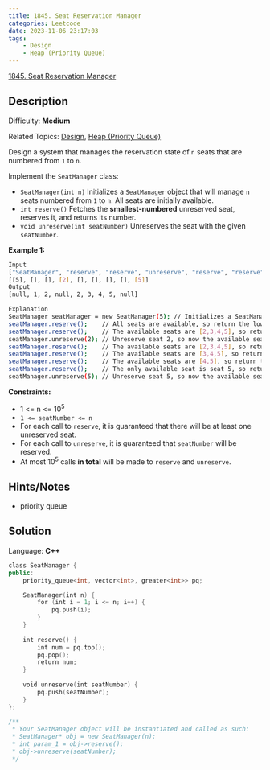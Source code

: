 ```yaml
---
title: 1845. Seat Reservation Manager
categories: Leetcode
date: 2023-11-06 23:17:03
tags:
    - Design
    - Heap (Priority Queue)
---
```


[1845\. Seat Reservation Manager](https://leetcode.com/problems/seat-reservation-manager/)

## Description

Difficulty: **Medium**

Related Topics: [Design](https://leetcode.com/tag/https://leetcode.com/tag/design//), [Heap (Priority Queue)](https://leetcode.com/tag/https://leetcode.com/tag/heap-priority-queue//)

Design a system that manages the reservation state of `n` seats that are numbered from `1` to `n`.

Implement the `SeatManager` class:

* `SeatManager(int n)` Initializes a `SeatManager` object that will manage `n` seats numbered from `1` to `n`. All seats are initially available.
* `int reserve()` Fetches the **smallest-numbered** unreserved seat, reserves it, and returns its number.
* `void unreserve(int seatNumber)` Unreserves the seat with the given `seatNumber`.

**Example 1:**

```bash
Input
["SeatManager", "reserve", "reserve", "unreserve", "reserve", "reserve", "reserve", "reserve", "unreserve"]
[[5], [], [], [2], [], [], [], [], [5]]
Output
[null, 1, 2, null, 2, 3, 4, 5, null]

Explanation
SeatManager seatManager = new SeatManager(5); // Initializes a SeatManager with 5 seats.
seatManager.reserve();    // All seats are available, so return the lowest numbered seat, which is 1.
seatManager.reserve();    // The available seats are [2,3,4,5], so return the lowest of them, which is 2.
seatManager.unreserve(2); // Unreserve seat 2, so now the available seats are [2,3,4,5].
seatManager.reserve();    // The available seats are [2,3,4,5], so return the lowest of them, which is 2.
seatManager.reserve();    // The available seats are [3,4,5], so return the lowest of them, which is 3.
seatManager.reserve();    // The available seats are [4,5], so return the lowest of them, which is 4.
seatManager.reserve();    // The only available seat is seat 5, so return 5.
seatManager.unreserve(5); // Unreserve seat 5, so now the available seats are [5].
```

**Constraints:**

* 1 <= n <= 10<sup>5</sup>
* `1 <= seatNumber <= n`
* For each call to `reserve`, it is guaranteed that there will be at least one unreserved seat.
* For each call to `unreserve`, it is guaranteed that `seatNumber` will be reserved.
* At most 10<sup>5</sup> calls **in total** will be made to `reserve` and `unreserve`.

## Hints/Notes

* priority queue

## Solution

Language: **C++**

```C++
class SeatManager {
public:
    priority_queue<int, vector<int>, greater<int>> pq;

    SeatManager(int n) {
        for (int i = 1; i <= n; i++) {
            pq.push(i);
        }        
    }
    
    int reserve() {
        int num = pq.top();
        pq.pop();
        return num;
    }
    
    void unreserve(int seatNumber) {
        pq.push(seatNumber);
    }
};

/**
 * Your SeatManager object will be instantiated and called as such:
 * SeatManager* obj = new SeatManager(n);
 * int param_1 = obj->reserve();
 * obj->unreserve(seatNumber);
 */
```
